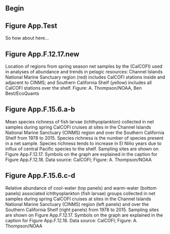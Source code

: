 ## Begin

## Figure App.Test

So how about here...

## Figure App.F.12.17.new

Location of regions from spring season net samples by the (CalCOFI) used in analyses of abundance and trends in pelagic resources: Channel Islands National Marine Sanctuary region (red) includes CalCOFI stations inside and adjacent to CINMS; and Southern California Shelf (yellow) includes all CalCOFI stations over the shelf. Figure: A. Thompson/NOAA, Ben Best/EcoQuants

## Figure App.F.15.6.a-b

Mean species richness of fish larvae (ichthyoplankton) collected in net samples during spring CalCOFI cruises at sites in the Channel Islands National Marine Sanctuary (CINMS) region and over the Southern California Shelf from 1978 to 2015. Species richness is the number of species present in a net sample. Species richness tends to increase in El Niño years due to influx of central Pacific species to the shelf. Sampling sites are shown on Figure App.F.12.17. Symbols on the graph are explained in the caption for Figure App.F.12.18. Data source: CalCOFI; Figure: A. Thompson/NOAA

## Figure App.F.15.6.c-d

Relative abundance of cool-water (top panels) and warm-water (bottom panels) associated ichthyoplankton (fish larvae) groups collected in net samples during spring CalCOFI cruises at sites in the Channel Islands National Marine Sanctuary (CINMS) region (left panels) and over the Southern California Shelf (right panels) from 1978 to 2015. Sampling sites are shown on Figure App.F.12.17. Symbols on the graph are explained in the caption for Figure App.F.12.18. Data source: CalCOFI; Figure: A. Thompson/NOAA

